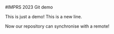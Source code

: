 #IMPRS 2023 Git demo

This is just a demo!
This is a new line. 

Now our repository can synchronise with a remote!